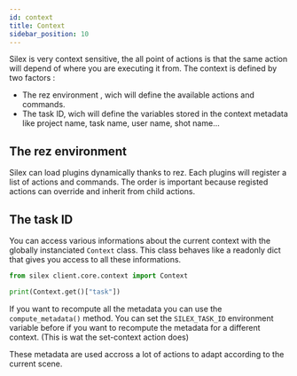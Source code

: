 ```yaml
---
id: context
title: Context
sidebar_position: 10
---
```


Silex is very context sensitive, the all point of actions is that the same action will depend of where you are executing it from. The context is defined by two factors :

- The rez environment , wich will define the available actions and commands.
- The task ID, wich will define the variables stored in the context metadata like project name, task name, user name, shot name...

## The rez environment

Silex can load plugins dynamically thanks to rez. Each plugins will register a list of actions and commands. The order is important because registed actions can override and inherit from child actions.

## The task ID

You can access various informations about the current context with the globally instanciated `Context` class. This class behaves like a readonly dict that gives you access to all these informations.

```python
from silex client.core.context import Context

print(Context.get()["task"])
```

If you want to recompute all the metadata you can use the `compute_metadata()` method. You can set the `SILEX_TASK_ID` environment variable before if you want to recompute the metadata for a different context. (This is wat the set-context action does)

These metadata are used accross a lot of actions to adapt according to the current scene.

